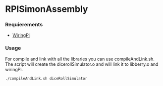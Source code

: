 # RPISimonAssembly

### Requierements

  - [WiringPi][1]

### Usage
For compile and link with all the libraries you can use compileAndLink.sh. The script will create the dicerollSimulator.o and will link it to libberry.o and wiringPi. 
```bash
./compileAndLink.sh diceRollSimulator
```
  
  
 


  [1]: http://wiringpi.com
